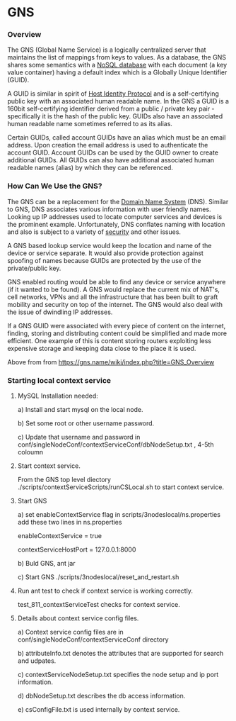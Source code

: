 # GNS
### Overview
The GNS (Global Name Service) is a logically centralized server that maintains the list of mappings from keys to
values.
As a database, the GNS shares some semantics with a [NoSQL database](http://en.wikipedia.org/wiki/NoSQL) with 
each document (a key value container) having a default index which is a Globally Unique Identifier (GUID).

A GUID is similar in spirit of [Host Identity Protocol](http://en.wikipedia.org/wiki/Host_Identity_Protocol) and
is a self-certifying public key with an associated human readable name.
In the GNS a GUID is a 160bit self-certifying identifier derived from a public / private key pair - specifically
it is the hash of the public key. 
GUIDs also have an associated human readable name sometimes referred to as its alias.

Certain GUIDs, called account GUIDs have an alias which must be an email address. Upon creation the 
email address is used to authenticate the account GUID.
Account GUIDs can be used by the GUID owner to create additional GUIDs. 
All GUIDs can also have additional associated human readable names (alias) by which they can be referenced.

### How Can We Use the GNS?

The GNS can be a replacement for the [Domain Name System](http://en.wikipedia.org/wiki/Domain_Name_System) (DNS). 
Similar to GNS, DNS associates various information with user friendly names. Looking up IP addresses
used to locate computer services and devices is the prominent example. Unfortunately, DNS conflates naming 
with location and also is subject to a variety of [security](http://en.wikipedia.org/wiki/Domain_Name_System#Security_issues) 
and other issues. 

A GNS based lookup service would keep the location and name of the device or service separate. 
It would also provide protection against spoofing of names because GUIDs are protected by the use of the private/public key.

GNS enabled routing would be able to find any device or service anywhere (if it wanted to be found). A GNS would replace the
current mix of NAT's, cell networks, VPNs and all the infrastructure that has 
been built to graft mobility and security on top of the internet. 
The GNS would also deal with the issue of dwindling IP addresses.

If a GNS GUID were associated with every piece of content on the internet, finding, storing and distributing content could be simplified and made more efficient. One example of this is content storing routers exploiting less expensive storage and keeping
data close to the place it is used.

Above from from https://gns.name/wiki/index.php?title=GNS_Overview

### Starting local context service


1. MySQL Installation needed:

	a) Install and start mysql on the local node.

	b) Set some root or other username password.

	c) Update that username and password in conf/singleNodeConf/contextServiceConf/dbNodeSetup.txt , 4-5th coloumn

2. Start context service.

	From the GNS top level diectory ./scripts/contextServiceScripts/runCSLocal.sh to start context service.

3. Start GNS 

	a) set enableContextService flag in scripts/3nodeslocal/ns.properties
   	add these two lines in ns.properties
   

   	enableContextService = true


   	contextServiceHostPort = 127.0.0.1:8000


	b) Buld GNS, ant jar


	c) Start GNS ./scripts/3nodeslocal/reset_and_restart.sh


4. Run ant test to check if context service is working correctly.

   	test_811_contextServiceTest checks for context service.

5. Details about context service config files.

   	a)  Context service config files are in conf/singleNodeConf/contextServiceConf directory

	b) attributeInfo.txt denotes the attributes that are supported for search and udpates.

	c) contextServiceNodeSetup.txt specifies the node setup and ip port information.


   	d) dbNodeSetup.txt describes the db access information.


   	e) csConfigFile.txt is used internally by context service.
